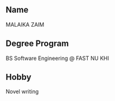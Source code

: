 ## Name
MALAIKA ZAIM
## Degree Program
BS Software Engineering @ FAST NU KHI
## Hobby
Novel writing

